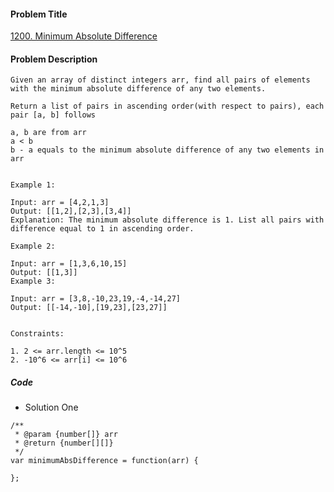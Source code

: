 #### Problem Title
[1200. Minimum Absolute Difference](https://leetcode.com/problems/minimum-absolute-difference/)
#### Problem Description
```
Given an array of distinct integers arr, find all pairs of elements with the minimum absolute difference of any two elements. 

Return a list of pairs in ascending order(with respect to pairs), each pair [a, b] follows

a, b are from arr
a < b
b - a equals to the minimum absolute difference of any two elements in arr
 

Example 1:

Input: arr = [4,2,1,3]
Output: [[1,2],[2,3],[3,4]]
Explanation: The minimum absolute difference is 1. List all pairs with difference equal to 1 in ascending order.

Example 2:

Input: arr = [1,3,6,10,15]
Output: [[1,3]]
Example 3:

Input: arr = [3,8,-10,23,19,-4,-14,27]
Output: [[-14,-10],[19,23],[23,27]]
 

Constraints:

1. 2 <= arr.length <= 10^5
2. -10^6 <= arr[i] <= 10^6
```

##### Code

- Solution One
```
/**
 * @param {number[]} arr
 * @return {number[][]}
 */
var minimumAbsDifference = function(arr) {
    
};
```
